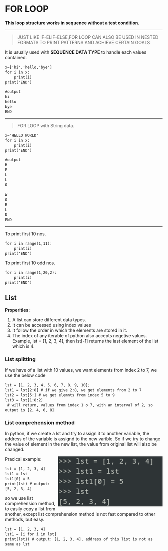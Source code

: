 # FOR LOOP

**This loop structure works in sequence without a test condition.**
___
>JUST LIKE IF-ELIF-ELSE,FOR LOOP CAN ALSO BE USED IN NESTED FORMATS TO PRINT PATTERNS AND ACHIEVE CERTAIN GOALS

It is usually used with **SEQUENCE DATA TYPE** to handle each values contained.
```
x=['hi','hello,'bye']
for i in x:
    print(i)
print("END")
```
```
#output
hi
hello
bye
END
```
___
>FOR LOOP with String data.
```
x="HELLO WORLD"
for i in x:
    print(i)
print("END")
```
```
#output
H
E
L
L
O
 
W
O
R
L
D
END
```
___
To print first 10 nos.
```
for i in range(1,11):
    print(i)
print('END')
```
To print first 10 odd nos.
```
for i in range(1,20,2):
    print(i)
print('END')
```


## List

**Properities:** 
1. A list can store different data types.
2. It can be accessed using index values
3. It follow the order in which the elements are stored in it.
4. The index of any iterable of python also accepts negetive values. Example, lst = [1, 2, 3, 4], then lst[-1] returns the last element of the list which is 4.

### List splitting

If we have of a list with 10 values, we want elements from index 2 to 7, we use the below code

```
lst = [1, 2, 3, 4, 5, 6, 7, 8, 9, 10];
lst1 = lst[2:8] # if we give 2:8, we get elements from 2 to 7
lst2 = lst[5:] # we get elemnts from index 5 to 9
lst3 = lst[1:8:2] 
 # will return, values from index 1 o 7, with an interval of 2, so output is [2, 4, 6, 8]
```

### List comprehension method

In python, if we create a lst and try to assign it to another variable, the address of the variable is assignd to the new varible. So if we try to change the value of element in the new list, the value from original list will also be changed.

Pracical example:
<img align='right' src='imgs/ListComprehensionMethod.png' height=160>

```
lst = [1, 2, 3, 4]
lst1 = lst
lst1[0] = 5
print(lst) # output: [5, 2, 3, 4]
```

so we use list comprehension method, to easily copy a list from another, except list comprehension method is not fast compared to other methods, but easy.
```
lst = [1, 2, 3, 4]
lst1 = [i for i in lst]
print(lst1) # output: [1, 2, 3, 4], address of this list is not as same as lst
```
